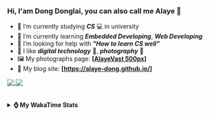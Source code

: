 ### Hi, **I'am Dong Donglai**, you can also call me **Alaye** 👋

- 📖 I’m currently studying ***CS*** 💻 in university
- 🌱 I’m currently learning ***Embedded Developing***, ***Web Developing***
- 🤔 I’m looking for help with ***"How to learn CS well"***
- 🤩 I like ***digital technology*** 📱, ***photography*** 📸
- 🖼️ My photographs page: **[[AlayeVast 500px](https://500px.com.cn/AlayeVast)]**
- 📰 My blog site: **[https://alaye-dong.github.io/]**

<!--
[![Alaye's GitHub stats](https://github-readme-stats.vercel.app/api?username=Alaye-Dong&custom_title=Alaye%20Dong`s%20GitHub%20stats&show_icons=true&rank_icon=percentile&theme=transparent&include_all_commits=true&count_private=true)](https://github.com/anuraghazra/github-readme-stats) 
[![Top Langs](https://github-readme-stats.vercel.app/api/top-langs/?username=Alaye-Dong\&layout=compact&theme=transparent)](https://github.com/anuraghazra/github-readme-stats)
-->
<a href="https://github.com/anuraghazra/github-readme-stats">
  <img height=200 align="center" src="https://github-readme-stats.vercel.app/api?username=Alaye-Dong&custom_title=Alaye%20Dong`s%20GitHub%20stats&show_icons=true&rank_icon=percentile&theme=transparent&include_all_commits=true&count_private=true" />
</a>
<a href="https://github.com/anuraghazra/convoychat">
  <img height=200 align="center" src="https://github-readme-stats.vercel.app/api/top-langs/?username=Alaye-Dong&layout=compact&theme=transparent&include_all_commits=true&count_private=true&langs_count=8&card_width=300" />
</a>

<br />
<br />

<div style="display:none"> 
  <img src="https://visitor-badge.laobi.icu/badge?page_id=Alaye-Dong.Alaye-Dong"/>
</div>
<br />

<details>	
  <summary><b> ⌚ My WakaTime Stats </b></summary>

<br />

<!--START_SECTION:waka-->
![Code Time](http://img.shields.io/badge/Code%20Time-181%20hrs%204%20mins-blue)

![Profile Views](http://img.shields.io/badge/Profile%20Views-4-blue)

![Lines of code](https://img.shields.io/badge/From%20Hello%20World%20I%27ve%20Written-770.8%20thousand%20lines%20of%20code-blue)

**🐱 My GitHub Data** 

> 📦 42.3 kB Used in GitHub's Storage 
 > 
> 🚫 Not Opted to Hire
 > 
> 📜 12 Public Repositories 
 > 
> 🔑 4 Private Repositories 
 > 
**I'm a Night 🦉** 

```text
🌞 Morning                47 commits          █░░░░░░░░░░░░░░░░░░░░░░░░   05.15 % 
🌆 Daytime                329 commits         █████████░░░░░░░░░░░░░░░░   36.07 % 
🌃 Evening                342 commits         █████████░░░░░░░░░░░░░░░░   37.50 % 
🌙 Night                  194 commits         █████░░░░░░░░░░░░░░░░░░░░   21.27 % 
```
📅 **I'm Most Productive on Sunday** 

```text
Monday                   131 commits         ████░░░░░░░░░░░░░░░░░░░░░   14.36 % 
Tuesday                  111 commits         ███░░░░░░░░░░░░░░░░░░░░░░   12.17 % 
Wednesday                100 commits         ███░░░░░░░░░░░░░░░░░░░░░░   10.96 % 
Thursday                 120 commits         ███░░░░░░░░░░░░░░░░░░░░░░   13.16 % 
Friday                   115 commits         ███░░░░░░░░░░░░░░░░░░░░░░   12.61 % 
Saturday                 123 commits         ███░░░░░░░░░░░░░░░░░░░░░░   13.49 % 
Sunday                   212 commits         ██████░░░░░░░░░░░░░░░░░░░   23.25 % 
```


📊 **This Week I Spent My Time On** 

```text
💬 Programming Languages: 
Vue.js                   5 hrs 9 mins        ███████░░░░░░░░░░░░░░░░░░   27.99 % 
TypeScript               3 hrs 44 mins       █████░░░░░░░░░░░░░░░░░░░░   20.37 % 
Other                    1 hr 24 mins        ██░░░░░░░░░░░░░░░░░░░░░░░   07.62 % 
HTML                     1 hr 22 mins        ██░░░░░░░░░░░░░░░░░░░░░░░   07.52 % 
Java                     1 hr 15 mins        ██░░░░░░░░░░░░░░░░░░░░░░░   06.88 % 

🔥 Editors: 
VS Code                  16 hrs 39 mins      ███████████████████████░░   90.49 % 
IntelliJ IDEA            1 hr 40 mins        ██░░░░░░░░░░░░░░░░░░░░░░░   09.08 % 
Cursor                   4 mins              ░░░░░░░░░░░░░░░░░░░░░░░░░   00.43 % 

🐱‍💻 Projects: 
Intelli-Agri-Hub         12 hrs 21 mins      █████████████████░░░░░░░░   67.18 % 
FrontEnd_Class           1 hr 27 mins        ██░░░░░░░░░░░░░░░░░░░░░░░   07.92 % 
yolov10-main             1 hr 15 mins        ██░░░░░░░░░░░░░░░░░░░░░░░   06.88 % 
vue-vben-admin           55 mins             █░░░░░░░░░░░░░░░░░░░░░░░░   05.04 % 
Homework1108             35 mins             █░░░░░░░░░░░░░░░░░░░░░░░░   03.25 % 
```

**I Mostly Code in C** 

```text
C                        7 repos             ███████████░░░░░░░░░░░░░░   43.75 % 
TypeScript               3 repos             █████░░░░░░░░░░░░░░░░░░░░   18.75 % 
C++                      2 repos             ███░░░░░░░░░░░░░░░░░░░░░░   12.50 % 
SCSS                     1 repo              ██░░░░░░░░░░░░░░░░░░░░░░░   06.25 % 
Python                   1 repo              ██░░░░░░░░░░░░░░░░░░░░░░░   06.25 % 
```



**Timeline**

![Lines of Code chart](https://raw.githubusercontent.com/Alaye-Dong/Alaye-Dong/main/assets/bar_graph.png)


 Last Updated on 11/11/2024 18:43:44 UTC
<!--END_SECTION:waka-->

</details>

